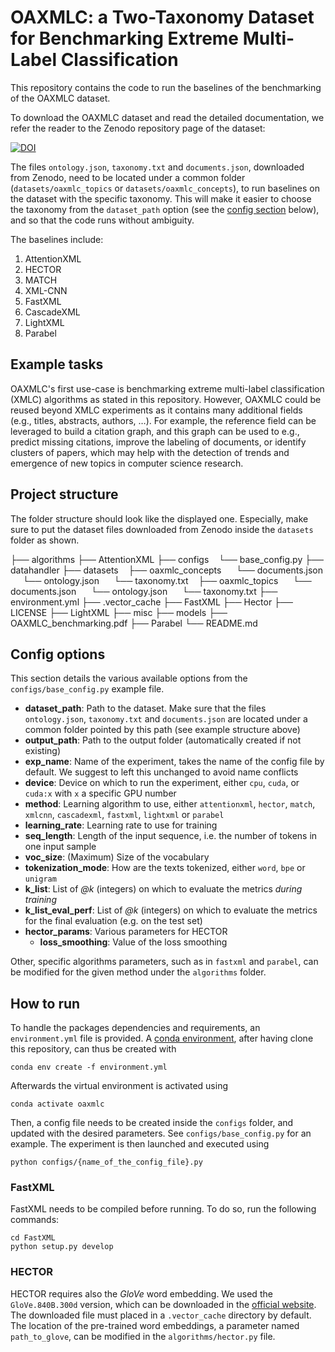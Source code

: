 # OAXMLC: a Two-Taxonomy Dataset for Benchmarking Extreme Multi-Label Classification

This repository contains the code to run the baselines of the benchmarking of the OAXMLC dataset.

To download the OAXMLC dataset and read the detailed documentation, we refer the reader to the Zenodo repository page of the dataset:

[![DOI](https://zenodo.org/badge/DOI/10.5281/zenodo.15120226.svg)](https://doi.org/10.5281/zenodo.15120226)

The files `ontology.json`, `taxonomy.txt` and `documents.json`, downloaded from Zenodo, need to be located under a common folder (`datasets/oaxmlc_topics` or `datasets/oaxmlc_concepts`), to run baselines on the dataset with the specific taxonomy. This will make it easier to choose the taxonomy from the `dataset_path` option (see the [config section](#config-options) below), and so that the code runs without ambiguity.

The baselines include:
1. AttentionXML
2. HECTOR
3. MATCH
4. XML-CNN
5. FastXML
6. CascadeXML
7. LightXML
8. Parabel


## Example tasks
OAXMLC's first use-case is benchmarking extreme multi-label classification (XMLC) algorithms as stated in this repository. However, OAXMLC could be reused beyond XMLC experiments as it contains many additional fields (e.g., titles, abstracts, authors, …).  For example, the reference field can be leveraged to build a citation graph, and this graph can be used to e.g., predict missing citations, improve the labeling of documents, or identify clusters of papers, which may help with the detection of trends and emergence of new topics in computer science research.


## Project structure
The folder structure should look like the displayed one. Especially, make sure to put the dataset files downloaded from Zenodo inside the `datasets` folder as shown.

├── algorithms
├── AttentionXML
├── configs
   └── base_config.py
├── datahandler
├── datasets
   ├── oaxmlc_concepts
        └── documents.json
        └── ontology.json
        └── taxonomy.txt
   ├── oaxmlc_topics
        └── documents.json
        └── ontology.json
        └── taxonomy.txt
├── environment.yml
├── .vector_cache
├── FastXML
├── Hector
├── LICENSE
├── LightXML
├── misc
├── models
├── OAXMLC_benchmarking.pdf
├── Parabel
└── README.md


## Config options
This section details the various available options from the `configs/base_config.py` example file.
- **dataset_path**: Path to the dataset. Make sure that the files `ontology.json`, `taxonomy.txt` and `documents.json` are located under a common folder pointed by this path (see example structure above)
- **output_path**: Path to the output folder (automatically created if not existing)
- **exp_name**: Name of the experiment, takes the name of the config file by default. We suggest to left this unchanged to avoid name conflicts
- **device**: Device on which to run the experiment, either `cpu`, `cuda`, or `cuda:x` with `x` a specific GPU number
- **method**: Learning algorithm to use, either `attentionxml`, `hector`, `match`, `xmlcnn`, `cascadexml`, `fastxml`, `lightxml` or `parabel`
- **learning_rate**: Learning rate to use for training
- **seq_length**: Length of the input sequence, i.e. the number of tokens in one input sample
- **voc_size**: (Maximum) Size of the vocabulary
- **tokenization_mode**: How are the texts tokenized, either `word`, `bpe` or `unigram`
- **k_list**: List of *@k* (integers) on which to evaluate the metrics *during training*
- **k_list_eval_perf**: List of *@k* (integers) on which to evaluate the metrics for the final evaluation (e.g. on the test set)
- **hector_params**: Various parameters for HECTOR
	- **loss_smoothing**: Value of the loss smoothing

Other, specific algorithms parameters, such as in `fastxml` and `parabel`, can be modified for the given method under the `algorithms` folder.


## How to run
To handle the packages dependencies and requirements, an `environment.yml` file is provided. A [conda environment](https://conda.io/projects/conda/en/latest/user-guide/install/index.html), after having clone this repository, can thus be created with
```
conda env create -f environment.yml
``` 
Afterwards the virtual environment is activated using
```
conda activate oaxmlc
```

Then, a config file needs to be created inside the `configs` folder, and updated with the desired parameters. See `configs/base_config.py` for an example. The experiment is then launched and executed using
```
python configs/{name_of_the_config_file}.py
```


### FastXML
FastXML needs to be compiled before running. To do so, run the following commands:
```
cd FastXML
python setup.py develop
```

### HECTOR
HECTOR requires also the *GloVe* word embedding. We used the `GloVe.840B.300d` version, which can be downloaded in the [official website](https://nlp.stanford.edu/projects/glove/). The downloaded file must placed in a `.vector_cache` directory by default. The location of the pre-trained word embeddings, a parameter named `path_to_glove`, can be modified in the `algorithms/hector.py` file.
